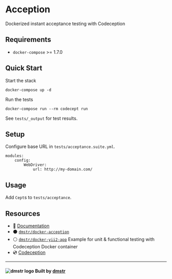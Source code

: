 Acception
=========

Dockerized instant acceptance testing with Codeception


Requirements
------------

- `docker-compose` >= 1.7.0

Quick Start
-----------

Start the stack

    docker-compose up -d

Run the tests    
    
    docker-compose run --rm codecept run
    
See `tests/_output` for test results.    


Setup
-----

Configure base URL in `tests/acceptance.suite.yml`.

```
modules:
    config:
        WebDriver:
            url: http://my-domain.com/
```


Usage
-----

Add `Cept`s to `tests/acceptance`.


Resources
---------

- :green_book: [Documentation](./docs/README.md)
- :black_circle: [`dmstr/docker-acception`](https://github.com/dmstr/docker-acception)
- :white_circle: [`dmstr/docker-yii2-app`](https://github.com/dmstr/docker-yii2-app) Example for unit & functional testing with Codeception Docker container
- :cd: [Codeception](http://codeception.com)

---

#### ![dmstr logo](http://t.phundament.com/dmstr-16-cropped.png) Built by [dmstr](http://diemeisterei.de)
